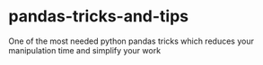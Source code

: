 # pandas-tricks-and-tips
One of the most needed python pandas tricks which reduces your manipulation time and simplify your work

